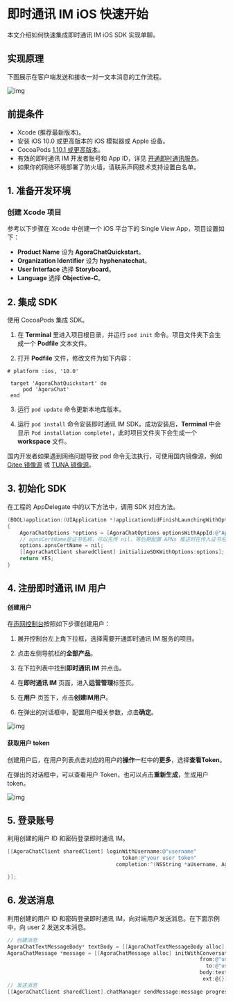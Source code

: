 # 即时通讯 IM iOS 快速开始

<Toc />

本文介绍如何快速集成即时通讯 IM iOS SDK 实现单聊。

## 实现原理

下图展示在客户端发送和接收一对一文本消息的工作流程。

![img](/images/android/sendandreceivemsg.png)

## 前提条件

- Xcode (推荐最新版本)。
- 安装 iOS 10.0 或更高版本的 iOS 模拟器或 Apple 设备。
- CocoaPods [1.10.1 或更高版本](https://cocoapods.org/)。
- 有效的即时通讯 IM 开发者账号和 App ID，详见 [开通即时通讯服务](enable_im.html)。
- 如果你的网络环境部署了防火墙，请联系声网技术支持设置白名单。

## 1. 准备开发环境

### 创建 Xcode 项目

参考以下步骤在 Xcode 中创建一个 iOS 平台下的 Single View App，项目设置如下：

- **Product Name** 设为 **AgoraChatQuickstart**。
- **Organization Identifier** 设为 **hyphenatechat**。
- **User Interface** 选择 **Storyboard**。
- **Language** 选择 **Objective-C**。

## 2. 集成 SDK

使用 CocoaPods 集成 SDK。

1. 在 **Terminal** 里进入项目根目录，并运行 `pod init` 命令。项目文件夹下会生成一个 **Podfile** 文本文件。
   
2. 打开 **Podfile** 文件，修改文件为如下内容：

```pod
# platform :ios, '10.0'

 target 'AgoraChatQuickstart' do
     pod 'AgoraChat'
 end
```

3. 运行 `pod update` 命令更新本地库版本。
   
4. 运行 `pod install` 命令安装即时通讯 IM SDK。成功安装后，**Terminal** 中会显示 `Pod installation complete!`，此时项目文件夹下会生成一个 **workspace** 文件。

国内开发者如果遇到网络问题导致 pod 命令无法执行，可使用国内镜像源，例如 [Gitee 镜像源](https://gitee.com/mirrors/CocoaPods-Specs) 或 [TUNA 镜像源](https://mirrors.tuna.tsinghua.edu.cn/help/CocoaPods/)。

## 3. 初始化 SDK 

在工程的 AppDelegate 中的以下方法中，调用 SDK 对应方法。

```objectivec
(BOOL)application:(UIApplication *)applicationdidFinishLaunchingWithOptions:(NSDictionary*)launchOptions
{
    AgoraChatOptions *options = [AgoraChatOptions optionsWithAppId:@"Appid"];
    // apnsCertName是证书名称，可以先传 nil，等后期配置 APNs 推送时在传入证书名称
    options.apnsCertName = nil;
    [[AgoraChatClient sharedClient] initializeSDKWithOptions:options];
    return YES;
}
```

## 4. 注册即时通讯 IM 用户

#### 创建用户

在[声网控制台](https://console.shengwang.cn/overview)按照如下步骤创建用户：

1. 展开控制台左上角下拉框，选择需要开通即时通讯 IM 服务的项目。

2. 点击左侧导航栏的**全部产品**。

3. 在下拉列表中找到**即时通讯 IM** 并点击。

4. 在**即时通讯 IM** 页面，进入**运营管理**标签页。

5. 在**用户** 页签下，点击**创建IM用户**。

6. 在弹出的对话框中，配置用户相关参数，点击**确定**。

![img](/images/android/user_create.png)

#### 获取用户 token

创建用户后，在用户列表点击对应的用户的**操作**一栏中的**更多**，选择**查看Token**。

在弹出的对话框中，可以查看用户 Token，也可以点击**重新生成**，生成用户 token。

![img](/images/android/user_token.png)

## 5. 登录账号

利用创建的用户 ID 和密码登录即时通讯 IM。

```objectivec
[[AgoraChatClient sharedClient] loginWithUsername:@"username"
                                     token:@"your user token"
                                   completion:^(NSString *aUsername, AgoraChatError *aError) {

}];
```

## 6. 发送消息

利用创建的用户 ID 和密码登录即时通讯 IM，向对端用户发送消息。在下面示例中，向 user 2 发送文本消息。

```objectivec
// 创建消息
AgoraChatTextMessageBody* textBody = [[AgoraChatTextMessageBody alloc] initWithText:@"hello"];
AgoraChatMessage *message = [[AgoraChatMessage alloc] initWithConversationID:@"user2"
                                                              from:@"user1"
                                                                to:@"user2"
                                                              body:textBody
                                                               ext:@{}];
// 发送消息
[[AgoraChatClient sharedClient].chatManager sendMessage:message progress:nil completion:^(AgoraChatMessage *message, AgoraChatError *error) {}];
```
